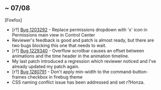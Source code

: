 ##  ~ 07/08
[Firefox]
* [r?] [Bug 1203292](http://bugzil.la/1203292) - Replace permissions dropdown with 'x' icon in Permissions main view in Control Center
 * Reviewer's feedback is good and patch is almost ready, but there are two bugs blocking this one that needs to wait.
* [r?] [Bug 1229340](http://bugzil.la/1229340) - Overflow scrollbar causes an offset between animations and the time header in the animation timeline.
 * My last patch introduced a regression which reviewer noticed and I've already updated my patch again.
* [r?] [Bug 1280791](http://bugzil.la/1280791) - Don't apply min-width to the command-button-frames checkbox in firebug theme
 * CSS naming conflict issue has been addressed and set r?Honza.

